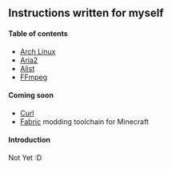 ## Instructions written for myself
#### Table of contents
- [Arch Linux](./arch%20linux.md)
- [Aria2](./aria2.md)
- [Alist](./alist.md)
- [FFmpeg](./ffmpeg.md)

#### Coming soon
* [Curl](https://curl.se/)
* [Fabric](https://fabricmc.net/) modding toolchain for Minecraft

#### Introduction
Not Yet :D